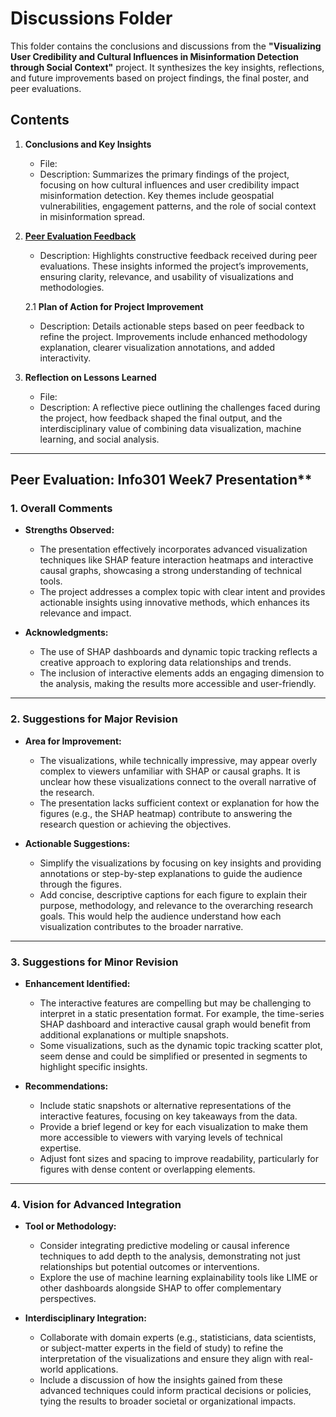 # Discussions Folder

This folder contains the conclusions and discussions from the **"Visualizing User Credibility and Cultural Influences in Misinformation Detection through Social Context"** project. It synthesizes the key insights, reflections, and future improvements based on project findings, the final poster, and peer evaluations.

## Contents

1. **Conclusions and Key Insights**  
   - File: 
   - Description: Summarizes the primary findings of the project, focusing on how cultural influences and user credibility impact misinformation detection. Key themes include geospatial vulnerabilities, engagement patterns, and the role of social context in misinformation spread.  

2. [**Peer Evaluation Feedback**](./README.md#peer-evaluation-info301-week7-presentation)
   - Description: Highlights constructive feedback received during peer evaluations. These insights informed the project’s improvements, ensuring clarity, relevance, and usability of visualizations and methodologies.
   
   2.1 **Plan of Action for Project Improvement**
    - Description: Details actionable steps based on peer feedback to refine the project. Improvements include enhanced methodology explanation, clearer visualization annotations, and added interactivity.  


2. **Reflection on Lessons Learned**  
   - File: 
   - Description: A reflective piece outlining the challenges faced during the project, how feedback shaped the final output, and the interdisciplinary value of combining data visualization, machine learning, and social analysis.  

---


## Peer Evaluation: Info301 Week7 Presentation**

### 1. Overall Comments  
- **Strengths Observed:**  
  - The presentation effectively incorporates advanced visualization techniques like SHAP feature interaction heatmaps and interactive causal graphs, showcasing a strong understanding of technical tools.  
  - The project addresses a complex topic with clear intent and provides actionable insights using innovative methods, which enhances its relevance and impact.  

- **Acknowledgments:**  
  - The use of SHAP dashboards and dynamic topic tracking reflects a creative approach to exploring data relationships and trends.  
  - The inclusion of interactive elements adds an engaging dimension to the analysis, making the results more accessible and user-friendly.  

---

### 2. Suggestions for Major Revision  
- **Area for Improvement:**  
  - The visualizations, while technically impressive, may appear overly complex to viewers unfamiliar with SHAP or causal graphs. It is unclear how these visualizations connect to the overall narrative of the research.  
  - The presentation lacks sufficient context or explanation for how the figures (e.g., the SHAP heatmap) contribute to answering the research question or achieving the objectives.  

- **Actionable Suggestions:**  
  - Simplify the visualizations by focusing on key insights and providing annotations or step-by-step explanations to guide the audience through the figures.  
  - Add concise, descriptive captions for each figure to explain their purpose, methodology, and relevance to the overarching research goals. This would help the audience understand how each visualization contributes to the broader narrative.  

---

### 3. Suggestions for Minor Revision  
- **Enhancement Identified:**  
  - The interactive features are compelling but may be challenging to interpret in a static presentation format. For example, the time-series SHAP dashboard and interactive causal graph would benefit from additional explanations or multiple snapshots.  
  - Some visualizations, such as the dynamic topic tracking scatter plot, seem dense and could be simplified or presented in segments to highlight specific insights.  

- **Recommendations:**  
  - Include static snapshots or alternative representations of the interactive features, focusing on key takeaways from the data.  
  - Provide a brief legend or key for each visualization to make them more accessible to viewers with varying levels of technical expertise.  
  - Adjust font sizes and spacing to improve readability, particularly for figures with dense content or overlapping elements.  

---

### 4. Vision for Advanced Integration  
- **Tool or Methodology:**  
  - Consider integrating predictive modeling or causal inference techniques to add depth to the analysis, demonstrating not just relationships but potential outcomes or interventions.  
  - Explore the use of machine learning explainability tools like LIME or other dashboards alongside SHAP to offer complementary perspectives.  

- **Interdisciplinary Integration:**  
  - Collaborate with domain experts (e.g., statisticians, data scientists, or subject-matter experts in the field of study) to refine the interpretation of the visualizations and ensure they align with real-world applications.  
  - Include a discussion of how the insights gained from these advanced techniques could inform practical decisions or policies, tying the results to broader societal or organizational impacts.  